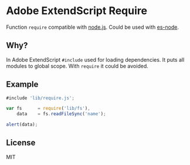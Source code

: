 # Adobe ExtendScript Require

Function `require` compatible with [node.js](http://nodejs.org "Node.js").
Could be used with [es-node](https://github.com/coderaiser/es-node "AE Node").

## Why?

In Adobe ExtendScript `#include` used for loading dependencies.
It puts all modules to global scope. With `require` it could be avoided.

## Example

```js
#include 'lib/require.js';

var fs      = require('lib/fs'),
    data    = fs.readFileSync('name');

alert(data);
```

## License

MIT

